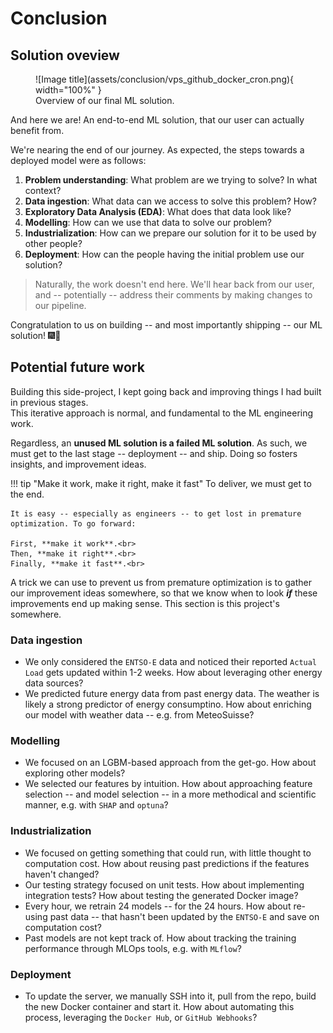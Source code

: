 # Conclusion

## Solution oveview

<figure markdown="span">
  ![Image title](assets/conclusion/vps_github_docker_cron.png){ width="100%" }
  <figcaption>Overview of our final ML solution.</figcaption>
</figure>

And here we are! An end-to-end ML solution, that our user can actually benefit from.

We're nearing the end of our journey. As expected, the steps towards a deployed model were as follows:

1. **Problem understanding**: What problem are we trying to solve? In what context? 
2. **Data ingestion**: What data can we access to solve this problem? How?
3. **Exploratory Data Analysis (EDA)**: What does that data look like?
4. **Modelling**: How can we use that data to solve our problem?
5. **Industrialization**: How can we prepare our solution for it to be used by other people?
6. **Deployment**: How can the people having the initial problem use our solution? 

> Naturally, the work doesn't end here. We'll hear back from our user, and -- potentially -- address their comments by making changes to our pipeline. 

Congratulation to us on building -- and most importantly shipping -- our ML solution! 🎆🥳

## Potential future work

Building this side-project, I kept going back and improving things I had built in previous stages.<br>
This iterative approach is normal, and fundamental to the ML engineering work.

Regardless, an **unused ML solution is a failed ML solution**. As such, we must get to the last stage -- deployment -- and ship. Doing so fosters insights, and improvement ideas.

!!! tip "Make it work, make it right, make it fast"
    To deliver, we must get to the end.

    It is easy -- especially as engineers -- to get lost in premature optimization. To go forward:

    First, **make it work**.<br>
    Then, **make it right**.<br>
    Finally, **make it fast**.<br>


A trick we can use to prevent us from premature optimization is to gather our improvement ideas somewhere, so that we know when to look **_if_** these improvements end up making sense. This section is this project's somewhere.


### Data ingestion 

- We only considered the `ENTSO-E` data and noticed their reported `Actual Load` gets updated within 1-2 weeks. How about leveraging other energy data sources? 
- We predicted future energy data from past energy data. The weather is likely a strong predictor of energy consumptino. How about enriching our model with weather data -- e.g. from MeteoSuisse?

### Modelling

- We focused on an LGBM-based approach from the get-go. How about exploring other models?
- We selected our features by intuition. How about approaching feature selection -- and model selection -- in a more methodical and scientific manner, e.g. with `SHAP` and `optuna`?

### Industrialization

- We focused on getting something that could run, with little thought to computation cost. How about reusing past predictions if the features haven't changed?
- Our testing strategy focused on unit tests. How about implementing integration tests? How about testing the generated Docker image?
- Every hour, we retrain 24 models -- for the 24 hours. How about re-using past data -- that hasn't been updated by the `ENTSO-E` and save on computation cost?
- Past models are not kept track of. How about tracking the training performance through MLOps tools, e.g. with `MLflow`?

### Deployment

- To update the server, we manually SSH into it, pull from the repo, build the new Docker container and start it. How about automating this process, leveraging the `Docker Hub`, or `GitHub Webhooks`?
